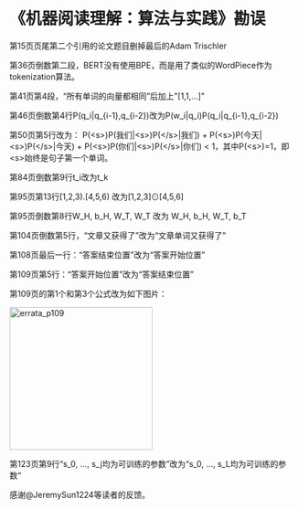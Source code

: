 <h1>《机器阅读理解：算法与实践》勘误</h1>

第15页页尾第二个引用的论文题目删掉最后的Adam Trischler

第36页倒数第二段，BERT没有使用BPE，而是用了类似的WordPiece作为tokenization算法。

第41页第4段，“所有单词的向量都相同”后加上"[1,1,...]"

第46页倒数第4行P(q_i|q_{i-1},q_{i-2})改为P(w_i|q_i)P(q_i|q_{i-1},q_{i-2})

第50页第5行改为：
P(&lt;s&gt;)P(我们|&lt;s&gt;)P(&lt;/s&gt;|我们) + P(&lt;s&gt;)P(今天|&lt;s&gt;)P(&lt;/s&gt;|今天) + P(&lt;s&gt;)P(你们|&lt;s&gt;)P(&lt;/s&gt;|你们) &lt; 1，其中P(&lt;s&gt;)=1，即&lt;s&gt;始终是句子第一个单词。

第84页倒数第9行t_i改为t_k

第95页第13行[1,2,3).[4,5,6) 改为[1,2,3]⊙[4,5,6]

第95页倒数第8行W_H, b_H, W_T, W_T 改为 W_H, b_H, W_T, b_T

第104页倒数第5行，“文章又获得了”改为“文章单词又获得了”

第108页最后一行：“答案结束位置”改为“答案开始位置”

第109页第5行：“答案开始位置”改为“答案结束位置”

第109页的第1个和第3个公式改为如下图片：

<p align="left">
  <img src="https://cs.stanford.edu/~cgzhu/pic/mrc_errata_p109.png" width="250" alt="errata_p109">
</p>

第123页第9行“s_0, ..., s_j均为可训练的参数”改为“s_0, ..., s_L均为可训练的参数“

感谢@JeremySun1224等读者的反馈。
